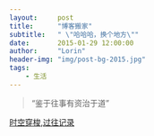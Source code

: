 ```yaml
---
layout:     post
title:      "博客搬家"
subtitle:   " \"哈哈哈，换个地方\""
date:       2015-01-29 12:00:00
author:     "Lorin"
header-img: "img/post-bg-2015.jpg"
tags:
    - 生活
---
```


> “鉴于往事有资治于道”


[时空穿梭,过往记录](https://blog.csdn.net/lorinzhang "csdn")
 